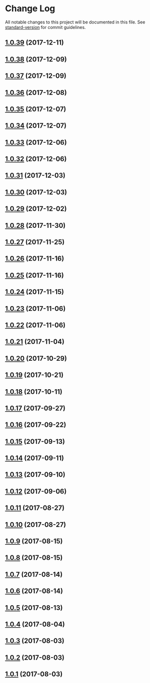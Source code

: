# Change Log

All notable changes to this project will be documented in this file. See [standard-version](https://github.com/conventional-changelog/standard-version) for commit guidelines.

<a name="1.0.39"></a>
## [1.0.39](https://github.com/zerkalica/reactive-di-examples/compare/v1.0.38...v1.0.39) (2017-12-11)



<a name="1.0.38"></a>
## [1.0.38](https://github.com/zerkalica/reactive-di-examples/compare/v1.0.37...v1.0.38) (2017-12-09)



<a name="1.0.37"></a>
## [1.0.37](https://github.com/zerkalica/reactive-di-examples/compare/v1.0.36...v1.0.37) (2017-12-09)



<a name="1.0.36"></a>
## [1.0.36](https://github.com/zerkalica/reactive-di-examples/compare/v1.0.35...v1.0.36) (2017-12-08)



<a name="1.0.35"></a>
## [1.0.35](https://github.com/zerkalica/reactive-di-examples/compare/v1.0.34...v1.0.35) (2017-12-07)



<a name="1.0.34"></a>
## [1.0.34](https://github.com/zerkalica/reactive-di-examples/compare/v1.0.33...v1.0.34) (2017-12-07)



<a name="1.0.33"></a>
## [1.0.33](https://github.com/zerkalica/reactive-di-examples/compare/v1.0.32...v1.0.33) (2017-12-06)



<a name="1.0.32"></a>
## [1.0.32](https://github.com/zerkalica/reactive-di-examples/compare/v1.0.31...v1.0.32) (2017-12-06)



<a name="1.0.31"></a>
## [1.0.31](https://github.com/zerkalica/reactive-di-examples/compare/v1.0.30...v1.0.31) (2017-12-03)



<a name="1.0.30"></a>
## [1.0.30](https://github.com/zerkalica/reactive-di-examples/compare/v1.0.29...v1.0.30) (2017-12-03)



<a name="1.0.29"></a>
## [1.0.29](https://github.com/zerkalica/reactive-di-examples/compare/v1.0.28...v1.0.29) (2017-12-02)



<a name="1.0.28"></a>
## [1.0.28](https://github.com/zerkalica/reactive-di-examples/compare/v1.0.27...v1.0.28) (2017-11-30)



<a name="1.0.27"></a>
## [1.0.27](https://github.com/zerkalica/reactive-di-examples/compare/v1.0.26...v1.0.27) (2017-11-25)



<a name="1.0.26"></a>
## [1.0.26](https://github.com/zerkalica/reactive-di-examples/compare/v1.0.25...v1.0.26) (2017-11-16)



<a name="1.0.25"></a>
## [1.0.25](https://github.com/zerkalica/reactive-di-examples/compare/v1.0.24...v1.0.25) (2017-11-16)



<a name="1.0.24"></a>
## [1.0.24](https://github.com/zerkalica/reactive-di-examples/compare/v1.0.23...v1.0.24) (2017-11-15)



<a name="1.0.23"></a>
## [1.0.23](https://github.com/zerkalica/reactive-di-examples/compare/v1.0.22...v1.0.23) (2017-11-06)



<a name="1.0.22"></a>
## [1.0.22](https://github.com/zerkalica/reactive-di-examples/compare/v1.0.21...v1.0.22) (2017-11-06)



<a name="1.0.21"></a>
## [1.0.21](https://github.com/zerkalica/reactive-di-examples/compare/v1.0.20...v1.0.21) (2017-11-04)



<a name="1.0.20"></a>
## [1.0.20](https://github.com/zerkalica/reactive-di-examples/compare/v1.0.19...v1.0.20) (2017-10-29)



<a name="1.0.19"></a>
## [1.0.19](https://github.com/zerkalica/reactive-di-examples/compare/v1.0.18...v1.0.19) (2017-10-21)



<a name="1.0.18"></a>
## [1.0.18](https://github.com/zerkalica/reactive-di-examples/compare/v1.0.17...v1.0.18) (2017-10-11)



<a name="1.0.17"></a>
## [1.0.17](https://github.com/zerkalica/reactive-di-examples/compare/v1.0.16...v1.0.17) (2017-09-27)



<a name="1.0.16"></a>
## [1.0.16](https://github.com/zerkalica/reactive-di-examples/compare/v1.0.15...v1.0.16) (2017-09-22)



<a name="1.0.15"></a>
## [1.0.15](https://github.com/zerkalica/reactive-di-examples/compare/v1.0.14...v1.0.15) (2017-09-13)



<a name="1.0.14"></a>
## [1.0.14](https://github.com/zerkalica/reactive-di-examples/compare/v1.0.13...v1.0.14) (2017-09-11)



<a name="1.0.13"></a>
## [1.0.13](https://github.com/zerkalica/reactive-di-examples/compare/v1.0.12...v1.0.13) (2017-09-10)



<a name="1.0.12"></a>
## [1.0.12](https://github.com/zerkalica/reactive-di-examples/compare/v1.0.11...v1.0.12) (2017-09-06)



<a name="1.0.11"></a>
## [1.0.11](https://github.com/zerkalica/reactive-di-examples/compare/v1.0.10...v1.0.11) (2017-08-27)



<a name="1.0.10"></a>
## [1.0.10](https://github.com/zerkalica/reactive-di-examples/compare/v1.0.9...v1.0.10) (2017-08-27)



<a name="1.0.9"></a>
## [1.0.9](https://github.com/zerkalica/reactive-di-examples/compare/v1.0.8...v1.0.9) (2017-08-15)



<a name="1.0.8"></a>
## [1.0.8](https://github.com/zerkalica/reactive-di-examples/compare/v1.0.7...v1.0.8) (2017-08-15)



<a name="1.0.7"></a>
## [1.0.7](https://github.com/zerkalica/reactive-di-examples/compare/v1.0.6...v1.0.7) (2017-08-14)



<a name="1.0.6"></a>
## [1.0.6](https://github.com/zerkalica/reactive-di-examples/compare/v1.0.5...v1.0.6) (2017-08-14)



<a name="1.0.5"></a>
## [1.0.5](https://github.com/zerkalica/reactive-di-examples/compare/v1.0.4...v1.0.5) (2017-08-13)



<a name="1.0.4"></a>
## [1.0.4](https://github.com/zerkalica/reactive-di-examples/compare/v1.0.3...v1.0.4) (2017-08-04)



<a name="1.0.3"></a>
## [1.0.3](https://github.com/zerkalica/reactive-di-examples/compare/v1.0.2...v1.0.3) (2017-08-03)



<a name="1.0.2"></a>
## [1.0.2](https://github.com/zerkalica/reactive-di-examples/compare/v1.0.1...v1.0.2) (2017-08-03)



<a name="1.0.1"></a>
## [1.0.1](https://github.com/zerkalica/reactive-di-examples/compare/v1.0.0...v1.0.1) (2017-08-03)

